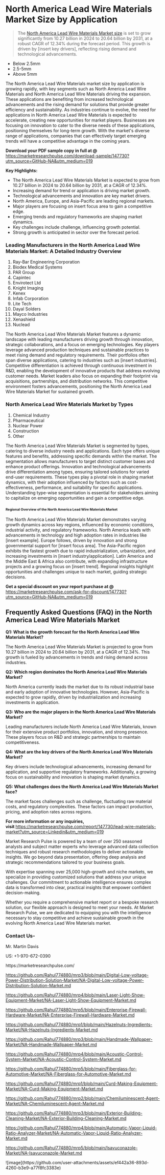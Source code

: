 <h1>North America Lead Wire Materials Market&nbsp;Size by Application</h1><blockquote><p>The <a href="https://marketresearchpulse.com/download-sample/147730?utm_source=GitHub-NA&amp;utm_medium=019">North America Lead Wire Materials Market size</a> is set to grow significantly from 10.27 billion in 2024 to 20.64 billion by 2031, at a robust CAGR of 12.34% during the forecast period. This growth is driven by [insert key drivers], reflecting rising demand and technological advancements.</p></blockquote><ul><li>Below 2.5mm<li> 2.5-5mm<li> Above 5mm</li></ul><p>The North America Lead Wire Materials market size by application is growing rapidly, with key segments such as North America Lead Wire Materials and North America Lead Wire Materials driving the expansion. These applications are benefiting from increased technological advancements and the rising demand for solutions that provide greater efficiency and sustainability. As industries continue to evolve, the need for applications in North America Lead Wire Materials is expected to accelerate, creating new opportunities for market players. Businesses are focusing on innovation to cater to the diverse needs of these applications, positioning themselves for long-term growth. With the market's diverse range of applications, companies that can effectively target emerging trends will have a competitive advantage in the coming years.</p><p><strong>Download your PDF sample copy in full at @ </strong><a href="https://marketresearchpulse.com/download-sample/147730?utm_source=GitHub-NA&amp;utm_medium=019">https://marketresearchpulse.com/download-sample/147730?utm_source=GitHub-NA&amp;utm_medium=019</a></p><p><strong>Key Highlights: </strong></p><ul><li>The North America Lead Wire Materials Market is expected to grow from 10.27 billion in 2024 to 20.64 billion by 2031, at a CAGR of 12.34%.</li><li>Increasing demand for trend or application is driving market growth.</li><li>Technological advancements and innovation are key market drivers.</li><li>North America, Europe, and Asia-Pacific are leading regional markets.</li><li>Major players are focusing on insert focus area to gain a competitive edge.</li><li>Emerging trends and regulatory frameworks are shaping market dynamics.</li><li>Key challenges include challenge, influencing growth potential.</li><li>Strong growth is anticipated in sector over the forecast period.</li></ul><h3>Leading Manufacturers in the North America Lead Wire Materials Market: A Detailed Industry Overview</h3><ol><li>Ray-Bar Engineering Corporation</li><li>Biodex Medical Systems</li><li>PAR Group</li><li>Capintec</li><li>Envirotect Ltd</li><li>Knight Imaging</li><li>Kenex</li><li>Infab Corporation</li><li>Lite Tech</li><li>Dayal Solders</li><li>Mayco Industries</li><li>Xenashield</li><li>Nuclead</li></ol><div class="flex max-w-full flex-col flex-grow"><div class="min-h-8 text-message flex w-full flex-col items-end gap-2 whitespace-normal break-words [.text-message+&amp;]:mt-5" dir="auto" data-message-author-role="assistant" data-message-id="fd8432e4-4910-450d-b182-61b7bfb0a01f" data-message-model-slug="gpt-4o"><div class="flex w-full flex-col gap-1 empty:hidden first:pt-[3px]"><div class="markdown prose w-full break-words dark:prose-invert light"><p>The North America Lead Wire Materials Market features a dynamic landscape with leading manufacturers driving growth through innovation, strategic collaborations, and a focus on emerging technologies. Key players leverage advanced production techniques and sustainable practices to meet rising demand and regulatory requirements. Their portfolios often span diverse applications, catering to industries such as [insert industries]. Competitive differentiation is achieved through continuous investment in R&amp;D, enabling the development of innovative products that address evolving customer needs. Market leaders also focus on expanding their footprint via acquisitions, partnerships, and distribution networks. This competitive environment fosters advancements, positioning the North America Lead Wire Materials Market for sustained growth.</p></div></div></div></div><h3>North America Lead Wire Materials Market by Types</h3><ol><li>Chemical Industry<li> Pharmaceutical<li> Nuclear Power<li> Construction<li> Other</li></ol><div class="flex max-w-full flex-col flex-grow"><div class="min-h-8 text-message flex w-full flex-col items-end gap-2 whitespace-normal break-words [.text-message+&amp;]:mt-5" dir="auto" data-message-author-role="assistant" data-message-id="084470be-0bb7-4664-bddf-5156b4f41249" data-message-model-slug="gpt-4o-mini"><div class="flex w-full flex-col gap-1 empty:hidden first:pt-[3px]"><div class="markdown prose w-full break-words dark:prose-invert light"><p>The North America Lead Wire Materials Market is segmented by types, catering to diverse industry needs and applications. Each type offers unique features and benefits, addressing specific demands within the market. The segmentation allows manufacturers to target distinct customer bases and enhance product offerings. Innovation and technological advancements drive differentiation among types, ensuring tailored solutions for varied end-user requirements. These types play a pivotal role in shaping market dynamics, with their adoption influenced by factors such as cost-effectiveness, performance, and suitability for specific applications. Understanding type-wise segmentation is essential for stakeholders aiming to capitalize on emerging opportunities and gain a competitive edge.</p></div></div></div></div><h3><span style="font-size: 11px;">Regional Overview of the North America Lead Wire Materials Market</span></h3><div class="flex max-w-full flex-col flex-grow"><div class="min-h-8 text-message flex w-full flex-col items-end gap-2 whitespace-normal break-words [.text-message+&amp;]:mt-5" dir="auto" data-message-author-role="assistant" data-message-id="e9038762-ce64-4e30-91c9-9bd413514231" data-message-model-slug="gpt-4o-mini"><div class="flex w-full flex-col gap-1 empty:hidden first:pt-[3px]"><div class="markdown prose w-full break-words dark:prose-invert light"><p>The North America Lead Wire Materials Market demonstrates varying growth dynamics across key regions, influenced by economic conditions, industrial activity, and regulatory frameworks. North America leads with advancements in technology and high adoption rates in industries like [insert example]. Europe follows, driven by innovation and strong governmental support for [insert focus area]. The Asia-Pacific region exhibits the fastest growth due to rapid industrialization, urbanization, and increasing investments in [insert industry/application]. Latin America and the Middle East &amp; Africa also contribute, with expanding infrastructure projects and a growing focus on [insert trend]. Regional insights highlight opportunities and challenges unique to each market, guiding strategic decisions.</p></div></div></div></div><p><strong>Get a special discount on your report purchase at @ </strong><a href="https://marketresearchpulse.com/ask-for-discount/147730?utm_source=GitHub-NA&amp;utm_medium=019">https://marketresearchpulse.com/ask-for-discount/147730?utm_source=GitHub-NA&amp;utm_medium=019</a></p><h2>Frequently Asked Questions (FAQ) in the North America Lead Wire Materials Market</h2><p><strong>Q1: What is the growth forecast for the North America Lead Wire Materials Market?</strong></p><p>The North America Lead Wire Materials Market is projected to grow from 10.27 billion in 2024 to 20.64 billion by 2031, at a CAGR of 12.34%. This growth is fueled by advancements in trends and rising demand across industries.</p><p><strong>Q2: Which region dominates the North America Lead Wire Materials Market?</strong></p><p>North America currently leads the market due to its robust industrial base and early adoption of innovative technologies. However, Asia-Pacific is expected to grow rapidly, driven by industrialization and increasing investments in application.</p><p><strong>Q3: Who are the major players in the North America Lead Wire Materials Market?</strong></p><p>Leading manufacturers include North America Lead Wire Materials, known for their extensive product portfolios, innovation, and strong presence. These players focus on R&amp;D and strategic partnerships to maintain competitiveness.</p><p><strong>Q4: What are the key drivers of the North America Lead Wire Materials Market?</strong></p><p>Key drivers include technological advancements, increasing demand for application, and supportive regulatory frameworks. Additionally, a growing focus on sustainability and innovation is shaping market dynamics.</p><p><strong>Q5: What challenges does the North America Lead Wire Materials Market face?</strong></p><p>The market faces challenges such as challenge, fluctuating raw material costs, and regulatory complexities. These factors can impact production, pricing, and adoption rates across regions.</p><p><strong>For more information or any inquiries, visit&nbsp;</strong><a href="https://marketresearchpulse.com/report/147730/lead-wire-materials-market?utm_source=Linkedin&utm_medium=019">https://marketresearchpulse.com/report/147730/lead-wire-materials-market?utm_source=Linkedin&utm_medium=019</a></p><p>Market Research Pulse is powered by a team of over 250 seasoned analysts and subject matter experts who leverage advanced data collection techniques and robust research methodologies to deliver actionable insights. We go beyond data presentation, offering deep analysis and strategic recommendations tailored to your business goals.</p><p>With expertise spanning over 25,000 high-growth and niche markets, we specialize in providing customized solutions that address your unique challenges. Our commitment to actionable intelligence ensures complex data is transformed into clear, practical insights that empower confident decision-making.</p><p>Whether you require a comprehensive market report or a bespoke research solution, our flexible approach is designed to meet your needs. At Market Research Pulse, we are dedicated to equipping you with the intelligence necessary to stay competitive and achieve sustainable growth in the evolving North America Lead Wire Materials market.</p><h3><strong>Contact Us-</strong></h3><p>Mr. Martin Davis</p><p>US: +1-970-672-0390</p><p>https://marketresearchpulse.com/</p><p><a href="https://github.com/Rahul774880/mrp3/blob/main/Digital-Low-voltage-Power-Distribution-Solution-Market/NA-Digital-Low-voltage-Power-Distribution-Solution-Market.md">https://github.com/Rahul774880/mrp3/blob/main/Digital-Low-voltage-Power-Distribution-Solution-Market/NA-Digital-Low-voltage-Power-Distribution-Solution-Market.md</a></p><p><a href="https://github.com/Rahul774880/mrp4/blob/main/Laser-Light-Show-Equipment-Market/NA-Laser-Light-Show-Equipment-Market.md">https://github.com/Rahul774880/mrp4/blob/main/Laser-Light-Show-Equipment-Market/NA-Laser-Light-Show-Equipment-Market.md</a></p><p><a href="https://github.com/Rahul774880/mrp5/blob/main/Enterprise-Firewall-Hardware-Market/NA-Enterprise-Firewall-Hardware-Market.md">https://github.com/Rahul774880/mrp5/blob/main/Enterprise-Firewall-Hardware-Market/NA-Enterprise-Firewall-Hardware-Market.md</a></p><p><a href="https://github.com/Rahul774880/mrp1/blob/main/Hazelnuts-Ingredients-Market/NA-Hazelnuts-Ingredients-Market.md">https://github.com/Rahul774880/mrp1/blob/main/Hazelnuts-Ingredients-Market/NA-Hazelnuts-Ingredients-Market.md</a></p><p><a href="https://github.com/Rahul774880/mrp3/blob/main/Handmade-Wallpaper-Market/NA-Handmade-Wallpaper-Market.md">https://github.com/Rahul774880/mrp3/blob/main/Handmade-Wallpaper-Market/NA-Handmade-Wallpaper-Market.md</a></p><p><a href="https://github.com/Rahul774880/mrp4/blob/main/Acoustic-Control-System-Market/NA-Acoustic-Control-System-Market.md">https://github.com/Rahul774880/mrp4/blob/main/Acoustic-Control-System-Market/NA-Acoustic-Control-System-Market.md</a></p><p><a href="https://github.com/Rahul774880/mrp5/blob/main/Fiberglass-for-Automotive-Market/NA-Fiberglass-for-Automotive-Market.md">https://github.com/Rahul774880/mrp5/blob/main/Fiberglass-for-Automotive-Market/NA-Fiberglass-for-Automotive-Market.md</a></p><p><a href="https://github.com/Rahul774880/mrp1/blob/main/Curd-Making-Equipment-Market/NA-Curd-Making-Equipment-Market.md">https://github.com/Rahul774880/mrp1/blob/main/Curd-Making-Equipment-Market/NA-Curd-Making-Equipment-Market.md</a></p><p><a href="https://github.com/Rahul774880/mrp2/blob/main/Chemiluminescent-Agent-Market/NA-Chemiluminescent-Agent-Market.md">https://github.com/Rahul774880/mrp2/blob/main/Chemiluminescent-Agent-Market/NA-Chemiluminescent-Agent-Market.md</a></p><p><a href="https://github.com/Rahul774880/mrp3/blob/main/Exterior-Building-Cleaning-Market/NA-Exterior-Building-Cleaning-Market.md">https://github.com/Rahul774880/mrp3/blob/main/Exterior-Building-Cleaning-Market/NA-Exterior-Building-Cleaning-Market.md</a></p><p><a href="https://github.com/Rahul774880/mrp4/blob/main/Automatic-Vapor-Liquid-Ratio-Analyzer-Market/NA-Automatic-Vapor-Liquid-Ratio-Analyzer-Market.md">https://github.com/Rahul774880/mrp4/blob/main/Automatic-Vapor-Liquid-Ratio-Analyzer-Market/NA-Automatic-Vapor-Liquid-Ratio-Analyzer-Market.md</a></p><p><a href="https://github.com/Rahul774880/mrp5/blob/main/Isavuconazole-Market/NA-Isavuconazole-Market.md">https://github.com/Rahul774880/mrp5/blob/main/Isavuconazole-Market/NA-Isavuconazole-Market.md</a></p>
![image](https://github.com/user-attachments/assets/ef442a36-893d-4260-b3e9-a77f8fc3383e)
